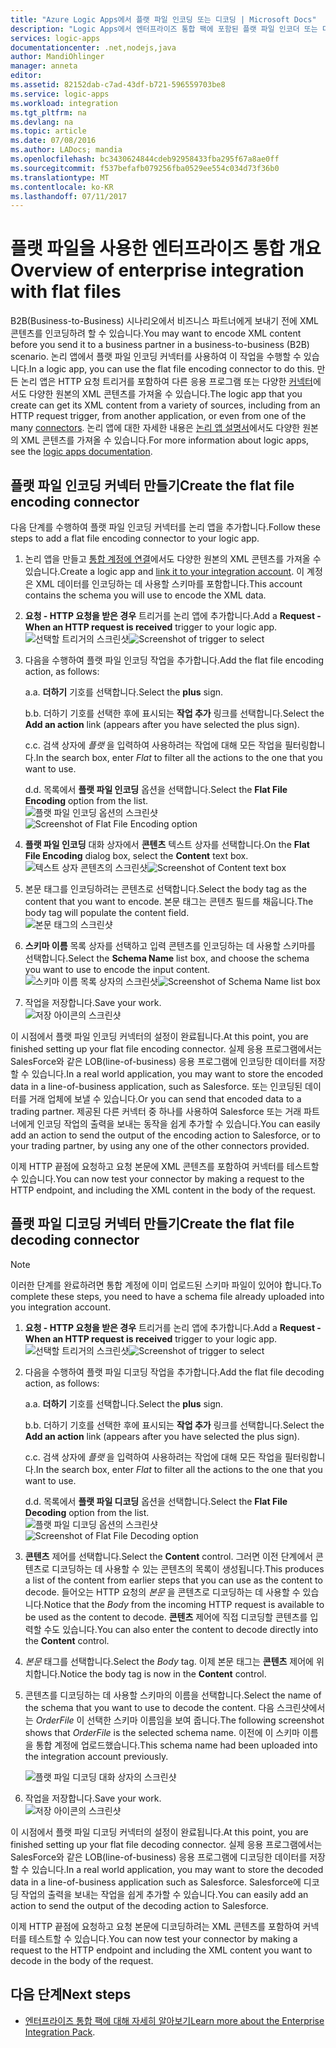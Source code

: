 ```yaml
---
title: "Azure Logic Apps에서 플랫 파일 인코딩 또는 디코딩 | Microsoft Docs"
description: "Logic Apps에서 엔터프라이즈 통합 팩에 포함된 플랫 파일 인코더 또는 디코더를 사용하는 방법"
services: logic-apps
documentationcenter: .net,nodejs,java
author: MandiOhlinger
manager: anneta
editor: 
ms.assetid: 82152dab-c7ad-43df-b721-596559703be8
ms.service: logic-apps
ms.workload: integration
ms.tgt_pltfrm: na
ms.devlang: na
ms.topic: article
ms.date: 07/08/2016
ms.author: LADocs; mandia
ms.openlocfilehash: bc3430624844cdeb92958433fba295f67a8ae0ff
ms.sourcegitcommit: f537befafb079256fba0529ee554c034d73f36b0
ms.translationtype: MT
ms.contentlocale: ko-KR
ms.lasthandoff: 07/11/2017
---
```

# <a name="overview-of-enterprise-integration-with-flat-files"></a><span data-ttu-id="72a7d-103">플랫 파일을 사용한 엔터프라이즈 통합 개요</span><span class="sxs-lookup"><span data-stu-id="72a7d-103">Overview of enterprise integration with flat files</span></span>

<span data-ttu-id="72a7d-104">B2B(Business-to-Business) 시나리오에서 비즈니스 파트너에게 보내기 전에 XML 콘텐츠를 인코딩하려 할 수 있습니다.</span><span class="sxs-lookup"><span data-stu-id="72a7d-104">You may want to encode XML content before you send it to a business partner in a business-to-business (B2B) scenario.</span></span> <span data-ttu-id="72a7d-105">논리 앱에서 플랫 파일 인코딩 커넥터를 사용하여 이 작업을 수행할 수 있습니다.</span><span class="sxs-lookup"><span data-stu-id="72a7d-105">In a logic app, you can use the flat file encoding connector to do this.</span></span> <span data-ttu-id="72a7d-106">만든 논리 앱은 HTTP 요청 트리거를 포함하여 다른 응용 프로그램 또는 다양한 [커넥터](../connectors/apis-list.md)에서도 다양한 원본의 XML 콘텐츠를 가져올 수 있습니다.</span><span class="sxs-lookup"><span data-stu-id="72a7d-106">The logic app that you create can get its XML content from a variety of sources, including from an HTTP request trigger, from another application, or even from one of the many [connectors](../connectors/apis-list.md).</span></span> <span data-ttu-id="72a7d-107">논리 앱에 대한 자세한 내용은 [논리 앱 설명서](logic-apps-what-are-logic-apps.md "논리 앱에 대해 자세히 알아보기")에서도 다양한 원본의 XML 콘텐츠를 가져올 수 있습니다.</span><span class="sxs-lookup"><span data-stu-id="72a7d-107">For more information about logic apps, see the [logic apps documentation](logic-apps-what-are-logic-apps.md "Learn more about Logic apps").</span></span>  

## <a name="create-the-flat-file-encoding-connector"></a><span data-ttu-id="72a7d-108">플랫 파일 인코딩 커넥터 만들기</span><span class="sxs-lookup"><span data-stu-id="72a7d-108">Create the flat file encoding connector</span></span>
<span data-ttu-id="72a7d-109">다음 단계를 수행하여 플랫 파일 인코딩 커넥터를 논리 앱을 추가합니다.</span><span class="sxs-lookup"><span data-stu-id="72a7d-109">Follow these steps to add a flat file encoding connector to your logic app.</span></span>

1. <span data-ttu-id="72a7d-110">논리 앱을 만들고 [통합 계정에 연결](logic-apps-enterprise-integration-accounts.md "논리 앱에 통합 계정을 연결하는 방법 알아보기")에서도 다양한 원본의 XML 콘텐츠를 가져올 수 있습니다.</span><span class="sxs-lookup"><span data-stu-id="72a7d-110">Create a logic app and [link it to your integration account](logic-apps-enterprise-integration-accounts.md "Learn to link an integration account to a Logic app").</span></span> <span data-ttu-id="72a7d-111">이 계정은 XML 데이터를 인코딩하는 데 사용할 스키마를 포함합니다.</span><span class="sxs-lookup"><span data-stu-id="72a7d-111">This account contains the schema you will use to encode the XML data.</span></span>  
2. <span data-ttu-id="72a7d-112">**요청 - HTTP 요청을 받은 경우** 트리거를 논리 앱에 추가합니다.</span><span class="sxs-lookup"><span data-stu-id="72a7d-112">Add a **Request - When an HTTP request is received** trigger to your logic app.</span></span>  
   <span data-ttu-id="72a7d-113">![선택할 트리거의 스크린샷](./media/logic-apps-enterprise-integration-b2b/flatfile-1.png)</span><span class="sxs-lookup"><span data-stu-id="72a7d-113">![Screenshot of trigger to select](./media/logic-apps-enterprise-integration-b2b/flatfile-1.png)</span></span>    
3. <span data-ttu-id="72a7d-114">다음을 수행하여 플랫 파일 인코딩 작업을 추가합니다.</span><span class="sxs-lookup"><span data-stu-id="72a7d-114">Add the flat file encoding action, as follows:</span></span>
   
    <span data-ttu-id="72a7d-115">a.</span><span class="sxs-lookup"><span data-stu-id="72a7d-115">a.</span></span> <span data-ttu-id="72a7d-116">**더하기** 기호를 선택합니다.</span><span class="sxs-lookup"><span data-stu-id="72a7d-116">Select the **plus** sign.</span></span>
   
    <span data-ttu-id="72a7d-117">b.</span><span class="sxs-lookup"><span data-stu-id="72a7d-117">b.</span></span> <span data-ttu-id="72a7d-118">더하기 기호를 선택한 후에 표시되는 **작업 추가** 링크를 선택합니다.</span><span class="sxs-lookup"><span data-stu-id="72a7d-118">Select the **Add an action** link (appears after you have selected the plus sign).</span></span>
   
    <span data-ttu-id="72a7d-119">c.</span><span class="sxs-lookup"><span data-stu-id="72a7d-119">c.</span></span> <span data-ttu-id="72a7d-120">검색 상자에 *플랫* 을 입력하여 사용하려는 작업에 대해 모든 작업을 필터링합니다.</span><span class="sxs-lookup"><span data-stu-id="72a7d-120">In the search box, enter *Flat* to filter all the actions to the one that you want to use.</span></span>
   
    <span data-ttu-id="72a7d-121">d.</span><span class="sxs-lookup"><span data-stu-id="72a7d-121">d.</span></span> <span data-ttu-id="72a7d-122">목록에서 **플랫 파일 인코딩** 옵션을 선택합니다.</span><span class="sxs-lookup"><span data-stu-id="72a7d-122">Select the **Flat File Encoding** option from the list.</span></span>   
   <span data-ttu-id="72a7d-123">![플랫 파일 인코딩 옵션의 스크린샷](media/logic-apps-enterprise-integration-flatfile/flatfile-2.png)</span><span class="sxs-lookup"><span data-stu-id="72a7d-123">![Screenshot of Flat File Encoding option](media/logic-apps-enterprise-integration-flatfile/flatfile-2.png)</span></span>   
4. <span data-ttu-id="72a7d-124">**플랫 파일 인코딩** 대화 상자에서 **콘텐츠** 텍스트 상자를 선택합니다.</span><span class="sxs-lookup"><span data-stu-id="72a7d-124">On the **Flat File Encoding** dialog box, select the **Content** text box.</span></span>  
   <span data-ttu-id="72a7d-125">![텍스트 상자 콘텐츠의 스크린샷](media/logic-apps-enterprise-integration-flatfile/flatfile-3.png)</span><span class="sxs-lookup"><span data-stu-id="72a7d-125">![Screenshot of Content text box](media/logic-apps-enterprise-integration-flatfile/flatfile-3.png)</span></span>  
5. <span data-ttu-id="72a7d-126">본문 태그를 인코딩하려는 콘텐츠로 선택합니다.</span><span class="sxs-lookup"><span data-stu-id="72a7d-126">Select the body tag as the content that you want to encode.</span></span> <span data-ttu-id="72a7d-127">본문 태그는 콘텐츠 필드를 채웁니다.</span><span class="sxs-lookup"><span data-stu-id="72a7d-127">The body tag will populate the content field.</span></span>     
   ![본문 태그의 스크린샷](media/logic-apps-enterprise-integration-flatfile/flatfile-4.png)  
6. <span data-ttu-id="72a7d-129">**스키마 이름** 목록 상자를 선택하고 입력 콘텐츠를 인코딩하는 데 사용할 스키마를 선택합니다.</span><span class="sxs-lookup"><span data-stu-id="72a7d-129">Select the **Schema Name** list box, and choose the schema you want to use to encode the input content.</span></span>    
   <span data-ttu-id="72a7d-130">![스키마 이름 목록 상자의 스크린샷](media/logic-apps-enterprise-integration-flatfile/flatfile-5.png)</span><span class="sxs-lookup"><span data-stu-id="72a7d-130">![Screenshot of Schema Name list box](media/logic-apps-enterprise-integration-flatfile/flatfile-5.png)</span></span>  
7. <span data-ttu-id="72a7d-131">작업을 저장합니다.</span><span class="sxs-lookup"><span data-stu-id="72a7d-131">Save your work.</span></span>   
   ![저장 아이콘의 스크린샷](media/logic-apps-enterprise-integration-flatfile/flatfile-6.png)  

<span data-ttu-id="72a7d-133">이 시점에서 플랫 파일 인코딩 커넥터의 설정이 완료됩니다.</span><span class="sxs-lookup"><span data-stu-id="72a7d-133">At this point, you are finished setting up your flat file encoding connector.</span></span> <span data-ttu-id="72a7d-134">실제 응용 프로그램에서는 SalesForce와 같은 LOB(line-of-business) 응용 프로그램에 인코딩한 데이터를 저장할 수 있습니다.</span><span class="sxs-lookup"><span data-stu-id="72a7d-134">In a real world application, you may want to store the encoded data in a line-of-business application, such as Salesforce.</span></span> <span data-ttu-id="72a7d-135">또는 인코딩된 데이터를 거래 업체에 보낼 수 있습니다.</span><span class="sxs-lookup"><span data-stu-id="72a7d-135">Or you can send that encoded data to a trading partner.</span></span> <span data-ttu-id="72a7d-136">제공된 다른 커넥터 중 하나를 사용하여 Salesforce 또는 거래 파트너에게 인코딩 작업의 출력을 보내는 동작을 쉽게 추가할 수 있습니다.</span><span class="sxs-lookup"><span data-stu-id="72a7d-136">You can easily add an action to send the output of the encoding action to Salesforce, or to your trading partner, by using any one of the other connectors provided.</span></span>

<span data-ttu-id="72a7d-137">이제 HTTP 끝점에 요청하고 요청 본문에 XML 콘텐츠를 포함하여 커넥터를 테스트할 수 있습니다.</span><span class="sxs-lookup"><span data-stu-id="72a7d-137">You can now test your connector by making a request to the HTTP endpoint, and including the XML content in the body of the request.</span></span>  

## <a name="create-the-flat-file-decoding-connector"></a><span data-ttu-id="72a7d-138">플랫 파일 디코딩 커넥터 만들기</span><span class="sxs-lookup"><span data-stu-id="72a7d-138">Create the flat file decoding connector</span></span>

> [!NOTE]
> <span data-ttu-id="72a7d-139">이러한 단계를 완료하려면 통합 계정에 이미 업로드된 스키마 파일이 있어야 합니다.</span><span class="sxs-lookup"><span data-stu-id="72a7d-139">To complete these steps, you need to have a schema file already uploaded into you integration account.</span></span>

1. <span data-ttu-id="72a7d-140">**요청 - HTTP 요청을 받은 경우** 트리거를 논리 앱에 추가합니다.</span><span class="sxs-lookup"><span data-stu-id="72a7d-140">Add a **Request - When an HTTP request is received** trigger to your logic app.</span></span>  
   <span data-ttu-id="72a7d-141">![선택할 트리거의 스크린샷](./media/logic-apps-enterprise-integration-b2b/flatfile-1.png)</span><span class="sxs-lookup"><span data-stu-id="72a7d-141">![Screenshot of trigger to select](./media/logic-apps-enterprise-integration-b2b/flatfile-1.png)</span></span>    
2. <span data-ttu-id="72a7d-142">다음을 수행하여 플랫 파일 디코딩 작업을 추가합니다.</span><span class="sxs-lookup"><span data-stu-id="72a7d-142">Add the flat file decoding action, as follows:</span></span>
   
    <span data-ttu-id="72a7d-143">a.</span><span class="sxs-lookup"><span data-stu-id="72a7d-143">a.</span></span> <span data-ttu-id="72a7d-144">**더하기** 기호를 선택합니다.</span><span class="sxs-lookup"><span data-stu-id="72a7d-144">Select the **plus** sign.</span></span>
   
    <span data-ttu-id="72a7d-145">b.</span><span class="sxs-lookup"><span data-stu-id="72a7d-145">b.</span></span> <span data-ttu-id="72a7d-146">더하기 기호를 선택한 후에 표시되는 **작업 추가** 링크를 선택합니다.</span><span class="sxs-lookup"><span data-stu-id="72a7d-146">Select the **Add an action** link (appears after you have selected the plus sign).</span></span>
   
    <span data-ttu-id="72a7d-147">c.</span><span class="sxs-lookup"><span data-stu-id="72a7d-147">c.</span></span> <span data-ttu-id="72a7d-148">검색 상자에 *플랫* 을 입력하여 사용하려는 작업에 대해 모든 작업을 필터링합니다.</span><span class="sxs-lookup"><span data-stu-id="72a7d-148">In the search box, enter *Flat* to filter all the actions to the one that you want to use.</span></span>
   
    <span data-ttu-id="72a7d-149">d.</span><span class="sxs-lookup"><span data-stu-id="72a7d-149">d.</span></span> <span data-ttu-id="72a7d-150">목록에서 **플랫 파일 디코딩** 옵션을 선택합니다.</span><span class="sxs-lookup"><span data-stu-id="72a7d-150">Select the **Flat File Decoding** option from the list.</span></span>   
   <span data-ttu-id="72a7d-151">![플랫 파일 디코딩 옵션의 스크린샷](media/logic-apps-enterprise-integration-flatfile/flatfile-2.png)</span><span class="sxs-lookup"><span data-stu-id="72a7d-151">![Screenshot of Flat File Decoding option](media/logic-apps-enterprise-integration-flatfile/flatfile-2.png)</span></span>   
3. <span data-ttu-id="72a7d-152">**콘텐츠** 제어를 선택합니다.</span><span class="sxs-lookup"><span data-stu-id="72a7d-152">Select the **Content** control.</span></span> <span data-ttu-id="72a7d-153">그러면 이전 단계에서 콘텐츠로 디코딩하는 데 사용할 수 있는 콘텐츠의 목록이 생성됩니다.</span><span class="sxs-lookup"><span data-stu-id="72a7d-153">This produces a list of the content from earlier steps that you can use as the content to decode.</span></span> <span data-ttu-id="72a7d-154">들어오는 HTTP 요청의 *본문* 을 콘텐츠로 디코딩하는 데 사용할 수 있습니다.</span><span class="sxs-lookup"><span data-stu-id="72a7d-154">Notice that the *Body* from the incoming HTTP request is available to be used as the content to decode.</span></span> <span data-ttu-id="72a7d-155">**콘텐츠** 제어에 직접 디코딩할 콘텐츠를 입력할 수도 있습니다.</span><span class="sxs-lookup"><span data-stu-id="72a7d-155">You can also enter the content to decode directly into the **Content** control.</span></span>     
4. <span data-ttu-id="72a7d-156">*본문* 태그를 선택합니다.</span><span class="sxs-lookup"><span data-stu-id="72a7d-156">Select the *Body* tag.</span></span> <span data-ttu-id="72a7d-157">이제 본문 태그는 **콘텐츠** 제어에 위치합니다.</span><span class="sxs-lookup"><span data-stu-id="72a7d-157">Notice the body tag is now in the **Content** control.</span></span>
5. <span data-ttu-id="72a7d-158">콘텐츠를 디코딩하는 데 사용할 스키마의 이름을 선택합니다.</span><span class="sxs-lookup"><span data-stu-id="72a7d-158">Select the name of the schema that you want to use to decode the content.</span></span> <span data-ttu-id="72a7d-159">다음 스크린샷에서는 *OrderFile* 이 선택한 스키마 이름임을 보여 줍니다.</span><span class="sxs-lookup"><span data-stu-id="72a7d-159">The following screenshot shows that *OrderFile* is the selected schema name.</span></span> <span data-ttu-id="72a7d-160">이전에 이 스키마 이름을 통합 계정에 업로드했습니다.</span><span class="sxs-lookup"><span data-stu-id="72a7d-160">This schema name had been uploaded into the integration account previously.</span></span>
   
   ![플랫 파일 디코딩 대화 상자의 스크린샷](media/logic-apps-enterprise-integration-flatfile/flatfile-decode-1.png)    
6. <span data-ttu-id="72a7d-162">작업을 저장합니다.</span><span class="sxs-lookup"><span data-stu-id="72a7d-162">Save your work.</span></span>  
   ![저장 아이콘의 스크린샷](media/logic-apps-enterprise-integration-flatfile/flatfile-6.png)    

<span data-ttu-id="72a7d-164">이 시점에서 플랫 파일 디코딩 커넥터의 설정이 완료됩니다.</span><span class="sxs-lookup"><span data-stu-id="72a7d-164">At this point, you are finished setting up your flat file decoding connector.</span></span> <span data-ttu-id="72a7d-165">실제 응용 프로그램에서는 SalesForce와 같은 LOB(line-of-business) 응용 프로그램에 디코딩한 데이터를 저장할 수 있습니다.</span><span class="sxs-lookup"><span data-stu-id="72a7d-165">In a real world application, you may want to store the decoded data in a line-of-business application such as Salesforce.</span></span> <span data-ttu-id="72a7d-166">Salesforce에 디코딩 작업의 출력을 보내는 작업을 쉽게 추가할 수 있습니다.</span><span class="sxs-lookup"><span data-stu-id="72a7d-166">You can easily add an action to send the output of the decoding action to Salesforce.</span></span>

<span data-ttu-id="72a7d-167">이제 HTTP 끝점에 요청하고 요청 본문에 디코딩하려는 XML 콘텐츠를 포함하여 커넥터를 테스트할 수 있습니다.</span><span class="sxs-lookup"><span data-stu-id="72a7d-167">You can now test your connector by making a request to the HTTP endpoint and including the XML content you want to decode in the body of the request.</span></span>  

## <a name="next-steps"></a><span data-ttu-id="72a7d-168">다음 단계</span><span class="sxs-lookup"><span data-stu-id="72a7d-168">Next steps</span></span>
* <span data-ttu-id="72a7d-169">[엔터프라이즈 통합 팩에 대해 자세히 알아보기](logic-apps-enterprise-integration-overview.md "엔터프라이즈 통합 팩에 대해 알아보기")</span><span class="sxs-lookup"><span data-stu-id="72a7d-169">[Learn more about the Enterprise Integration Pack](logic-apps-enterprise-integration-overview.md "Learn about Enterprise Integration Pack").</span></span>  

